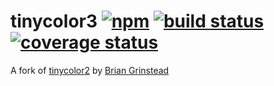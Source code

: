 # tinycolor3 [![npm](https://img.shields.io/npm/v/tinycolor3.svg?maxAge=3600)](https://www.npmjs.com/package/tinycolor3) [![build status](https://img.shields.io/travis/scttcper/tinycolor3.svg)](https://travis-ci.org/scttcper/tinycolor3) [![coverage status](https://codecov.io/gh/scttcper/tinycolor3/branch/master/graph/badge.svg)](https://codecov.io/gh/scttcper/tinycolor3)

A fork of [tinycolor2](https://github.com/bgrins/TinyColor) by [Brian Grinstead](https://github.com/bgrins)

